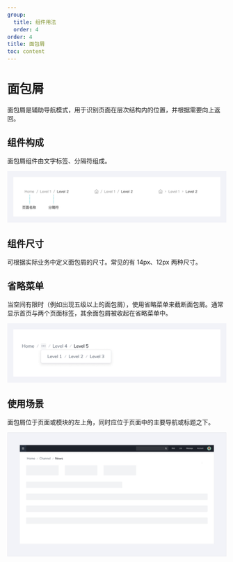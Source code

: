 ```yaml
---
group:
  title: 组件用法
  order: 4
order: 4
title: 面包屑
toc: content
---
```


# 面包屑

面包屑是辅助导航模式，用于识别页面在层次结构内的位置，并根据需要向上返回。

## 组件构成

面包屑组件由文字标签、分隔符组成。

<img class="preview-img no-padding" src="./assets/images/breadcrumb/1.jpeg">

## 组件尺寸

可根据实际业务中定义面包屑的尺寸。常见的有 14px、12px 两种尺寸。

## 省略菜单

当空间有限时（例如出现五级以上的面包屑），使用省略菜单来截断面包屑。通常显示首页与两个页面标签，其余面包屑被收起在省略菜单中。

<img class="preview-img no-padding" src="./assets/images/breadcrumb/2.jpeg">

## 使用场景

面包屑位于页面或模块的左上角，同时应位于页面中的主要导航或标题之下。

<img class="preview-img no-padding" src="./assets/images/breadcrumb/3.jpeg">
